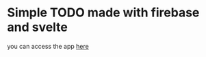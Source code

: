 # Simple TODO made with firebase and svelte

you can access the app [here]( https://todo-83642.web.app/)